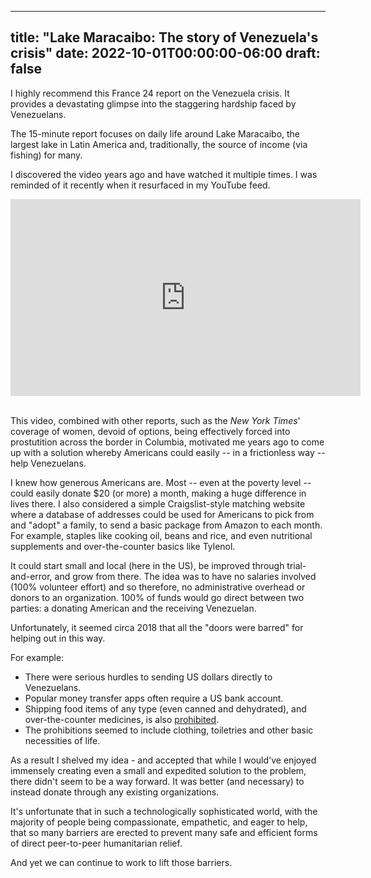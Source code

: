 
---
title: "Lake Maracaibo: The story of Venezuela's crisis"
date: 2022-10-01T00:00:00-06:00
draft: false
---

<!--more-->

I highly recommend this France 24 report on the Venezuela crisis. It provides a devastating glimpse into the staggering hardship faced by Venezuelans. 

The 15-minute report focuses on daily life around Lake Maracaibo, the largest lake in Latin America and, traditionally, the source of income (via fishing) for many. 

I discovered the video years ago and have watched it multiple times. I was reminded of it recently when it resurfaced in my YouTube feed. 

<iframe width="560" height="315" src="https://www.youtube.com/embed/el3OlIaUrsU" title="YouTube video player" frameborder="0" allow="accelerometer; autoplay; clipboard-write; encrypted-media; gyroscope; picture-in-picture" allowfullscreen></iframe>

<br/>This video, combined with other reports, such as the <em>New York Times</em>' coverage of women, devoid of options, being effectively forced into prostutition across the border in Columbia, motivated me years ago to come up with a solution whereby Americans could easily -- in a frictionless way -- help Venezuelans. 

I knew how generous Americans are. Most -- even at the poverty level -- could easily donate $20 (or more) a month, making a huge difference in lives there. I also considered a simple Craigslist-style matching website where a database of addresses could be used for Americans to pick from and "adopt" a family, to send a basic package from Amazon to each month. For example, staples like cooking oil, beans and rice, and even nutritional supplements and over-the-counter basics like Tylenol. 

It could start small and local (here in the US), be improved through trial-and-error, and grow from there. The idea was to have no salaries involved (100% volunteer effort) and so therefore, no administrative overhead or donors to an organization. 100% of funds would go direct between two parties: a donating American and the receiving Venezuelan.

Unfortunately, it seemed circa 2018 that all the "doors were barred" for helping out in this way. 

For example: 

* There were serious hurdles to sending US dollars directly to Venezuelans.
* Popular money transfer apps often require a US bank account.
* Shipping food items of any type (even canned and dehydrated), and over-the-counter medicines, is also <a href="https://crossborder.fedex.com/us/assets/prohibited-restricted/venezuela/index.shtml" target="blank">prohibited</a>. 
* The prohibitions seemed to include clothing, toiletries and other basic necessities of life. 
  
As a result I shelved my idea - and accepted that while I would've enjoyed immensely creating even a small and expedited solution to the problem, there didn't seem to be a way forward. It was better (and necessary) to instead donate through any existing organizations.

It's unfortunate that in such a technologically sophisticated world, with the majority of people being compassionate, empathetic, and eager to help, that so many barriers are erected to prevent many safe and efficient forms of direct peer-to-peer humanitarian relief.

And yet we can continue to work to lift those barriers.


